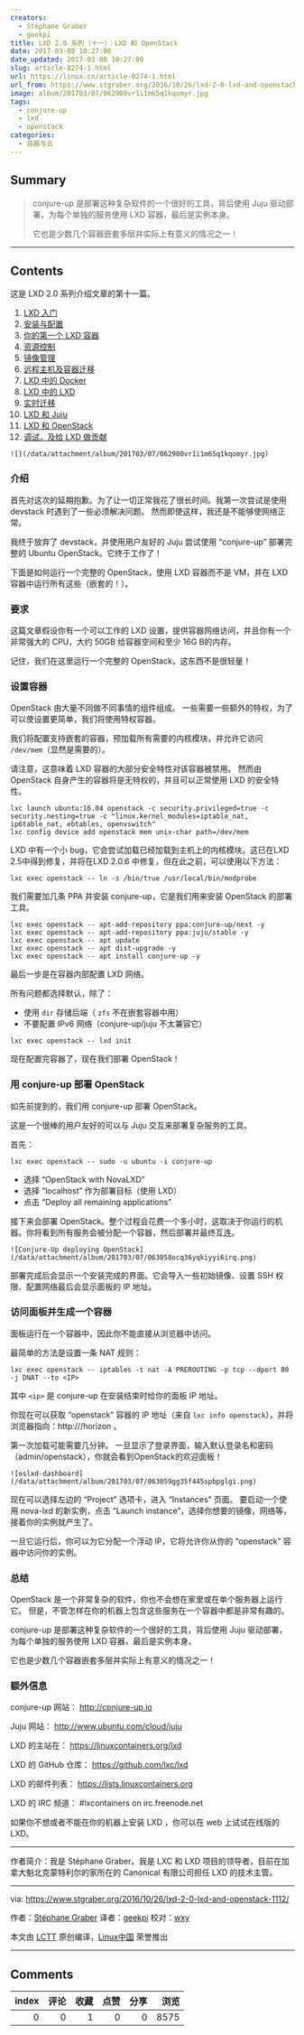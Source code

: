 ```yaml
---
creators:
  - Stéphane Graber
  - geekpi
title: LXD 2.0 系列（十一）：LXD 和 OpenStack
date: 2017-03-08 10:27:00
date_updated: 2017-03-08 10:27:00
slug: article-8274-1.html
url: https://linux.cn/article-8274-1.html
url_from: https://www.stgraber.org/2016/10/26/lxd-2-0-lxd-and-openstack-1112/
image: album/201703/07/062900vr1i1m65q1kqomyr.jpg
tags:
  - conjure-up
  - lxd
  - openstack
categories:
  - 容器与云
---
```


## Summary

> conjure-up 是部署这种复杂软件的一个很好的工具，背后使用 Juju 驱动部署，为每个单独的服务使用 LXD 容器，最后是实例本身。
> 
> 它也是少数几个容器嵌套多层并实际上有意义的情况之一！

***

<!-- more -->

## Contents

这是 LXD 2.0 系列介绍文章的第十一篇。

1. [LXD 入门](https://linux.cn/article-7618-1.html)
2. [安装与配置](https://linux.cn/article-7687-1.html)
3. [你的第一个 LXD 容器](https://linux.cn/article-7706-1.html)
4. [资源控制](https://linux.cn/article-8072-1.html)
5. [镜像管理](https://linux.cn/article-8107-1.html)
6. [远程主机及容器迁移](https://linux.cn/article-8169-1.html)
7. [LXD 中的 Docker](https://linux.cn/article-8235-1.html)
8. [LXD 中的 LXD](https://linux.cn/article-8257-1.html)
9. [实时迁移](https://linux.cn/article-8263-1.html)
10. [LXD 和 Juju](https://linux.cn/article-8273-1.html)
11. [LXD 和 OpenStack](https://linux.cn/article-8274-1.html)
12. [调试，及给 LXD 做贡献](https://linux.cn/article-8282-1.html)

`![](/data/attachment/album/201703/07/062900vr1i1m65q1kqomyr.jpg)`

### 介绍

首先对这次的延期抱歉。为了让一切正常我花了很长时间。我第一次尝试是使用 devstack 时遇到了一些必须解决问题。 然而即使这样，我还是不能够使网络正常。

我终于放弃了 devstack，并使用用户友好的 Juju 尝试使用 “conjure-up” 部署完整的 Ubuntu OpenStack。它终于工作了！

下面是如何运行一个完整的 OpenStack，使用 LXD 容器而不是 VM，并在 LXD 容器中运行所有这些（嵌套的！）。

### 要求

这篇文章假设你有一个可以工作的 LXD 设置，提供容器网络访问，并且你有一个非常强大的 CPU，大约 50GB 给容器空间和至少 16G B的内存。

记住，我们在这里运行一个完整的 OpenStack，这东西不是很轻量！

### 设置容器

OpenStack 由大量不同做不同事情的组件组成。 一些需要一些额外的特权，为了可以使设置更简单，我们将使用特权容器。

我们将配置支持嵌套的容器，预加载所有需要的内核模块，并允许它访问 `/dev/mem`（显然是需要的）。

请注意，这意味着 LXD 容器的大部分安全特性对该容器被禁用。 然而由 OpenStack 自身产生的容器将是无特权的，并且可以正常使用 LXD 的安全特性。

```shell
lxc launch ubuntu:16.04 openstack -c security.privileged=true -c security.nesting=true -c "linux.kernel_modules=iptable_nat, ip6table_nat, ebtables, openvswitch"
lxc config device add openstack mem unix-char path=/dev/mem
```

LXD 中有一个小 bug，它会尝试加载已经加载到主机上的内核模块。这已在LXD 2.5中得到修复，并将在LXD 2.0.6 中修复，但在此之前，可以使用以下方法：

```shell
lxc exec openstack -- ln -s /bin/true /usr/local/bin/modprobe
```

我们需要加几条 PPA 并安装 conjure-up，它是我们用来安装 OpenStack 的部署工具。

```shell
lxc exec openstack -- apt-add-repository ppa:conjure-up/next -y
lxc exec openstack -- apt-add-repository ppa:juju/stable -y
lxc exec openstack -- apt update
lxc exec openstack -- apt dist-upgrade -y
lxc exec openstack -- apt install conjure-up -y
```

最后一步是在容器内部配置 LXD 网络。

所有问题都选择默认，除了：

* 使用 `dir` 存储后端（ `zfs` 不在嵌套容器中用）
* 不要配置 IPv6 网络（conjure-up/juju 不太兼容它）

```shell
lxc exec openstack -- lxd init
```

现在配置完容器了，现在我们部署 OpenStack！

### 用 conjure-up 部署 OpenStack

如先前提到的，我们用 conjure-up 部署 OpenStack。

这是一个很棒的用户友好的可以与 Juju 交互来部署复杂服务的工具。

首先：

```shell
lxc exec openstack -- sudo -u ubuntu -i conjure-up
```

* 选择 “OpenStack with NovaLXD”
* 选择 “localhost” 作为部署目标（使用 LXD）
* 点击 “Deploy all remaining applications”

接下来会部署 OpenStack。整个过程会花费一个多小时，这取决于你运行的机器。你将看到所有服务会被分配一个容器，然后部署并最终互连。

`![Conjure-Up deploying OpenStack](/data/attachment/album/201703/07/063058ocq36yqkiyyi6irq.png)`

部署完成后会显示一个安装完成的界面。它会导入一些初始镜像、设置 SSH 权限、配置网络最后会显示面板的 IP 地址。

### 访问面板并生成一个容器

面板运行在一个容器中，因此你不能直接从浏览器中访问。

最简单的方法是设置一条 NAT 规则：

```shell
lxc exec openstack -- iptables -t nat -A PREROUTING -p tcp --dport 80 -j DNAT --to <IP>
```

其中 `<ip>` 是 conjure-up 在安装结束时给你的面板 IP 地址。

你现在可以获取 “openstack” 容器的 IP 地址（来自 `lxc info openstack`），并将浏览器指向：http://<container ip>/horizon 。

第一次加载可能需要几分钟。 一旦显示了登录界面，输入默认登录名和密码（admin/openstack），你就会看到OpenStack的欢迎面板！

`![oslxd-dashboard](/data/attachment/album/201703/07/063059gg35f445spbpglgi.png)`

现在可以选择左边的 “Project” 选项卡，进入 “Instances” 页面。 要启动一个使用 nova-lxd 的新实例，点击 “Launch instance”，选择你想要的镜像，网络等，接着你的实例就产生了。

一旦它运行后，你可以为它分配一个浮动 IP，它将允许你从你的 “openstack” 容器中访问你的实例。

### 总结

OpenStack 是一个非常复杂的软件，你也不会想在家里或在单个服务器上运行它。 但是，不管怎样在你的机器上包含这些服务在一个容器中都是非常有趣的。

conjure-up 是部署这种复杂软件的一个很好的工具，背后使用 Juju 驱动部署，为每个单独的服务使用 LXD 容器，最后是实例本身。

它也是少数几个容器嵌套多层并实际上有意义的情况之一！

### 额外信息

conjure-up 网站： <http://conjure-up.io>

Juju 网站： <http://www.ubuntu.com/cloud/juju>

LXD 的主站在： <https://linuxcontainers.org/lxd>

LXD 的 GitHub 仓库： <https://github.com/lxc/lxd>

LXD 的邮件列表： <https://lists.linuxcontainers.org>

LXD 的 IRC 频道： #lxcontainers on irc.freenode.net

如果你不想或者不能在你的机器上安装 LXD ，你可以在 web 上试试在线版的 LXD。

---

作者简介：我是 Stéphane Graber。我是 LXC 和 LXD 项目的领导者，目前在加拿大魁北克蒙特利尔的家所在的 Canonical 有限公司担任 LXD 的技术主管。

---

via: <https://www.stgraber.org/2016/10/26/lxd-2-0-lxd-and-openstack-1112/>

作者：[Stéphane Graber](https://www.stgraber.org/author/stgraber/)  译者：[geekpi](https://github.com/geekpi) 校对：[wxy](https://github.com/wxy)

本文由 [LCTT](https://github.com/LCTT/TranslateProject) 原创编译，[Linux中国](https://linux.cn/) 荣誉推出

***

## Comments


|   index |   评论 |   收藏 |   点赞 |   分享 |   浏览 |
|--------:|-------:|-------:|-------:|-------:|-------:|
|       0 |      0 |      1 |      0 |      0 |   8575 |
